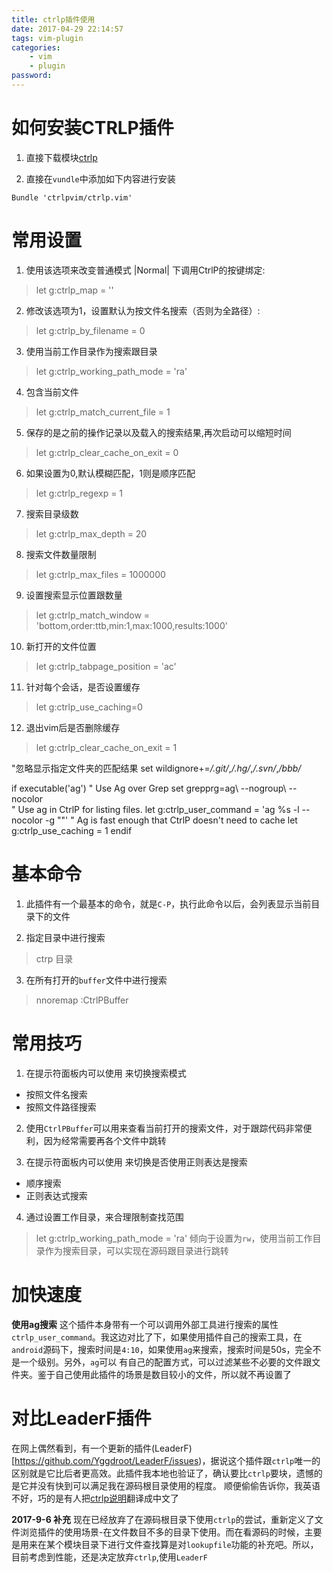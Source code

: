 ```yaml
---
title: ctrlp插件使用
date: 2017-04-29 22:14:57
tags: vim-plugin
categories:
    - vim
    - plugin
password: 
---
```


# 如何安装CTRLP插件
1. 直接下载模块[ctrlp](https://github.com/ctrlpvim/ctrlp.vim)

2. 直接在`vundle`中添加如下内容进行安装
```vim
Bundle 'ctrlpvim/ctrlp.vim'
```
# 常用设置
1. 使用该选项来改变普通模式 |Normal| 下调用CtrlP的按键绑定:
> let g:ctrlp_map = '<c-p>'

2. 修改该选项为1，设置默认为按文件名搜索（否则为全路径）:
> let g:ctrlp_by_filename = 0

3. 使用当前工作目录作为搜索跟目录
> let g:ctrlp_working_path_mode = 'ra'

4. 包含当前文件
> let g:ctrlp_match_current_file = 1

5. 保存的是之前的操作记录以及载入的搜索结果,再次启动可以缩短时间
> let g:ctrlp_clear_cache_on_exit = 0

6. 如果设置为0,默认模糊匹配，1则是顺序匹配
> let g:ctrlp_regexp = 1

7. 搜索目录级数
> let g:ctrlp_max_depth = 20

8. 搜索文件数量限制
> let g:ctrlp_max_files = 1000000

9. 设置搜索显示位置跟数量
> let g:ctrlp_match_window = 'bottom,order:ttb,min:1,max:1000,results:1000'

10. 新打开的文件位置
> let g:ctrlp_tabpage_position = 'ac'

11. 针对每个会话，是否设置缓存
> let g:ctrlp_use_caching=0

12. 退出vim后是否删除缓存
> let g:ctrlp_clear_cache_on_exit = 1


"忽略显示指定文件夹的匹配结果
set wildignore+=*/.git/*,*/.hg/*,*/.svn/*,*/bbb/*

if executable('ag')
    " Use Ag over Grep
    set grepprg=ag\ --nogroup\ --nocolor\
    " Use ag in CtrlP for listing files.
    let g:ctrlp_user_command = 'ag %s -l --nocolor -g ""'
    " Ag is fast enough that CtrlP doesn't need to cache
    let g:ctrlp_use_caching = 1
endif

# 基本命令
1. 此插件有一个最基本的命令，就是`C-P`，执行此命令以后，会列表显示当前目录下的文件

2. 指定目录中进行搜索
> ctrp 目录

3. 在所有打开的`buffer`文件中进行搜索
> nnoremap <C-b> :CtrlPBuffer<CR>


# 常用技巧

1. 在提示符面板内可以使用 <c-d> 来切换搜索模式
- 按照文件名搜索
- 按照文件路径搜索

2. 使用`CtrlPBuffer`可以用来查看当前打开的搜索文件，对于跟踪代码非常便利，因为经常需要再各个文件中跳转

3. 在提示符面板内可以使用 <c-r> 来切换是否使用正则表达是搜索
- 顺序搜索
- 正则表达式搜索

4. 通过设置工作目录，来合理限制查找范围
> let g:ctrlp_working_path_mode = 'ra'
倾向于设置为`rw`，使用当前工作目录作为搜索目录，可以实现在源码跟目录进行跳转

# 加快速度

**使用ag搜索**
这个插件本身带有一个可以调用外部工具进行搜索的属性 `ctrlp_user_command`。我这边对比了下，如果使用插件自己的搜索工具，在`android`源码下，搜索时间是`4:10`，如果使用`ag`来搜索，搜索时间是50s，完全不是一个级别。另外，`ag`可以
有自己的配置方式，可以过滤某些不必要的文件跟文件夹。鉴于自己使用此插件的场景是数目较小的文件，所以就不再设置了


# 对比LeaderF插件
在网上偶然看到，有一个更新的插件(LeaderF)[https://github.com/Yggdroot/LeaderF/issues)，据说这个插件跟`ctrlp`唯一的区别就是它比后者更高效。此插件我本地也验证了，确认要比`ctrlp`要块，遗憾的是它并没有快到可以满足我在源码根目录使用的程度。
顺便偷偷告诉你，我英语不好，巧的是有人把[ctrlp说明](https://github.com/codepiano/ctrlp.vim)翻译成中文了

**2017-9-6 补充**
现在已经放弃了在源码根目录下使用`ctrlp`的尝试，重新定义了文件浏览插件的使用场景-在文件数目不多的目录下使用。而在看源码的时候，主要是用来在某个模块目录下进行文件查找算是对`lookupfile`功能的补充吧。所以，目前考虑到性能，还是决定放弃`ctrlp`,使用`LeaderF`

